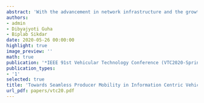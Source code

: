 ```yaml
---
abstract: 'With the advancement in network infrastructure and the growth of IoT, more and more vehicular systems are getting connected. Architectures like Information Centric Networks (ICN) are being explored for vehicular communication to achieve robust content distribution in highly mobile, dynamic, and error prone domains. Consumer mobility is implicitly supported in ICN while producer mobility is an important challenge. In this paper, we design a mechanism to support producer mobility using the spatial locality of moving producers and reverse paths of data. Then, we model the consumer (requesting) application as a GI/M/c/N queue which is used to estimate system parameters like content delivery time distribution. We perform simulations using real world traces to evaluate the accuracy and working of our model.'
authors:
- admin
- Dibyajyoti Guha
- Biplab Sikdar
date: 2020-05-26 00:00:00
highlight: true
image_preview: ''
math: true
publication: '*IEEE 91st Vehicular Technology Conference (VTC2020-Spring)*'
publication_types:
- '1'
selected: true
title: 'Towards Seamless Producer Mobility in Information Centric Vehicular Networks'
url_pdf: papers/vtc20.pdf
---
```

